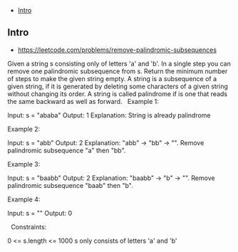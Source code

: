 - [Intro](#intro)

## Intro

- https://leetcode.com/problems/remove-palindromic-subsequences

Given a string s consisting only of letters 'a' and 'b'. In a single step you can remove one palindromic subsequence from s.
Return the minimum number of steps to make the given string empty.
A string is a subsequence of a given string, if it is generated by deleting some characters of a given string without changing its order.
A string is called palindrome if is one that reads the same backward as well as forward.
 
Example 1:

Input: s = "ababa"
Output: 1
Explanation: String is already palindrome

Example 2:

Input: s = "abb"
Output: 2
Explanation: "abb" -> "bb" -> "". 
Remove palindromic subsequence "a" then "bb".

Example 3:

Input: s = "baabb"
Output: 2
Explanation: "baabb" -> "b" -> "". 
Remove palindromic subsequence "baab" then "b".

Example 4:

Input: s = ""
Output: 0

 
Constraints:

0 <= s.length <= 1000
s only consists of letters 'a' and 'b'
